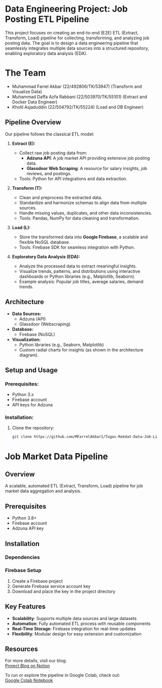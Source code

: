 # Data Engineering Project: Job Posting ETL Pipeline

This project focuses on creating an end-to-end (E2E) ETL (Extract, Transform, Load) pipeline for collecting, transforming, and analyzing job posting data. The goal is to design a data engineering pipeline that seamlessly integrates multiple data sources into a structured repository, enabling exploratory data analysis (EDA).

# The Team
- Muhammad Farrel Akbar (22/492806/TK/53947) (Transform and Visualize Data)
- Muhammad Daffa Azfa Rabbani (22/503970/TK/55101) (Extract and Docker Data Engineer)
- Kholil Asjaduddin (22/504792/TK/55224) (Load and DB Engineer)

## Pipeline Overview
Our pipeline follows the classical ETL model:

1. **Extract (E):**
   - Collect raw job posting data from:
     - **Adzuna API**: A job market API providing extensive job posting data.
     - **Glassdoor Web Scraping**: A resource for salary insights, job reviews, and postings.
   - Tools: Python for API integrations and data extraction.

2. **Transform (T):**
   - Clean and preprocess the extracted data.
   - Standardize and harmonize schemas to align data from multiple sources.
   - Handle missing values, duplicates, and other data inconsistencies.
   - Tools: Pandas, NumPy for data cleaning and transformation.

3. **Load (L):**
   - Store the transformed data into **Google Firebase**, a scalable and flexible NoSQL database.
   - Tools: Firebase SDK for seamless integration with Python.

4. **Exploratory Data Analysis (EDA):**
   - Analyze the processed data to extract meaningful insights.
   - Visualize trends, patterns, and distributions using interactive dashboards or Python libraries (e.g., Matplotlib, Seaborn).
   - Example analysis: Popular job titles, average salaries, demand trends.

## Architecture
- **Data Sources:**
  - Adzuna (API)
  - Glassdoor (Webscraping)
- **Database:**
  - Firebase (NoSQL)
- **Visualization:**
  - Python libraries (e.g., Seaborn, Matplotlib)
  - Custom radial charts for insights (as shown in the architecture diagram).

## Setup and Usage
### Prerequisites:
- Python 3.x
- Firebase account
- API keys for Adzuna
### Installation:
1. Clone the repository:
   ```bash
   git clone https://github.com/MFarrelAkbar1/Tugas-Rekdat-Data-Job-Listing.git
# Job Market Data Pipeline

## Overview
A scalable, automated ETL (Extract, Transform, Load) pipeline for job market data aggregation and analysis.

## Prerequisites
- Python 3.8+
- Firebase account
- Adzuna API key

## Installation

### Dependencies


### Firebase Setup
1. Create a Firebase project
2. Generate Firebase service account key
3. Download and place the key in the project directory






## Key Features
- **Scalability**: Supports multiple data sources and large datasets
- **Automation**: Fully automated ETL process with reusable components
- **Real-Time Storage**: Firebase integration for real-time updates
- **Flexibility**: Modular design for easy extension and customization

## Resources
For more details, visit our blog:  
[Project Blog on Notion](https://noon-macaroon-442.notion.site/Data-Engineering-Job-Posting-143915b4f0868027ba1bde5a68cfc5c2?pvs=4)

To run or explore the pipeline in Google Colab, check out:  
[Google Colab Notebook](https://colab.research.google.com/drive/1U4z8dkjQ0lNUAsDKO2ZCIZ7geKSlpCHF?usp=sharing)
